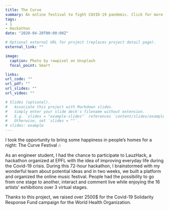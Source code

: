 ```yaml
---
title: The Curve
summary: An online festival to fight COVID-19 pandemic. Click for more details!
tags:
- 1
- Hackathon
date: "2020-04-20T00:00:00Z"

# Optional external URL for project (replaces project detail page).
external_link: ""

image:
  caption: Photo by rawpixel on Unsplash
  focal_point: Smart

links:
url_code: ""
url_pdf: ""
url_slides: ""
url_video: ""

# Slides (optional).
#   Associate this project with Markdown slides.
#   Simply enter your slide deck's filename without extension.
#   E.g. `slides = "example-slides"` references `content/slides/example-slides.md`.
#   Otherwise, set `slides = ""`.
# slides: example
---
```


I took the opportunity to bring some happiness in people’s homes for a night: The Curve Festival 🎶

As an engineer student, I had the chance to participate to LauzHack, a hackathon organized at EPFL with the idea of improving everyday life during the Covid-19 crisis. 
During this 72-hour hackathon, I brainstormed with my wonderful team about potential ideas and in two weeks, we built a platform and organized the online music festival. People had the possibility to go from one stage to another, interact and comment live while enjoying the 16 artists' exhibitions over 3 virtual stages.

Thanks to this project, we raised over 2500$ for the Covid-19 Solidarity Response Fund campaign for the World Health Organization. 

